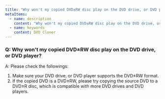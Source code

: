 ```yaml
---
title: "Why won't my copied DVD±RW disc play on the DVD drive, or DVD player"
metaItems:
  - name: description
    content: "Why won't my copied DVD±RW disc play on the DVD drive, or DVD player"
  - name: keywords
    content: DVD Cloner
---
```


### Q: Why won't my copied DVD±RW disc play on the DVD drive, or DVD player?

A: 
Please check the followings:
1. Make sure your DVD drive, or DVD player supports the DVD±RW format.
2. If the copied DVD is a DVD±RW, please try copying the source DVD to a DVD±R disc, which is compatible with more DVD drives and DVD players.
